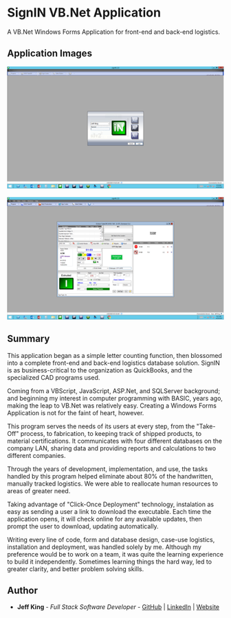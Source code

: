 # SignIN VB.Net Application

A VB.Net Windows Forms Application for front-end and back-end logistics.

## Application Images
<img src="sIv2_LoginScreen.png"><br>  
<img src="sIv2_GlobalTakeOffScreen.png">  

## Summary

This application began as a simple letter counting function, then blossomed into a complete front-end and back-end logistics database solution.  SignIN is as business-critical to the organization as QuickBooks, and the specialized CAD programs used.

Coming from a VBScript, JavaScript, ASP.Net, and SQLServer background; and beginning my interest in computer programming with BASIC, years ago, making the leap to VB.Net was relatively easy.  Creating a Windows Forms Application is not for the faint of heart, however.

This program serves the needs of its users at every step, from the "Take-Off" process, to fabrication, to keeping track of shipped products, to material certifications.  It communicates with four different databases on the company LAN, sharing data and providing reports and calculations to two different companies.  

Through the years of development, implementation, and use, the tasks handled by this program helped eliminate about 80% of the handwritten, manually tracked logistics.  We were able to reallocate human resources to areas of greater need.

Taking advantage of "Click-Once Deployment" technology, instalation as easy as sending a user a link to download the executable.  Each time the application opens, it will check online for any available updates, then prompt the user to download, updating automatically.

Writing every line of code, form and database design, case-use logistics, installation and deployment, was handled solely by me.  Although my preference would be to work on a team, it was quite the learning experience to build it independently.  Sometimes learning things the hard way, led to greater clarity, and better problem solving skills.

## Author

- **Jeff King** - _Full Stack Software Developer_ - [GitHub](https://github.com/jazfunk) | [LinkedIn](https://www.linkedin.com/in/jeffking222/) | [Website](https://jeff-king.net)

